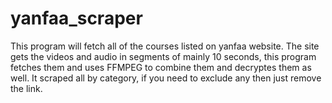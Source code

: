 # yanfaa_scraper

This program will fetch all of the courses listed on yanfaa website. The site gets the videos and audio in segments of mainly 10 seconds, this program fetches them and uses FFMPEG to combine them and decryptes them as well. It scraped all by category, if you need to exclude any then just remove the link. 
